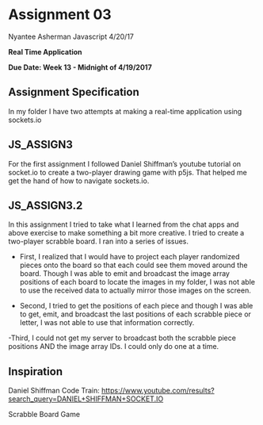 # Assignment 03
Nyantee Asherman
Javascript
4/20/17

**Real Time Application**

**Due Date: Week 13 - Midnight of 4/19/2017**


## Assignment Specification


In my folder I have two attempts at making a real-time application using sockets.io

## JS_ASSIGN3 
For the first assignment I followed Daniel Shiffman’s youtube tutorial on socket.io to create a two-player drawing game with p5js. That helped me get the hand of how to navigate sockets.io.

## JS_ASSIGN3.2

In this assignment I tried to take what I learned from the chat apps and above exercise to make something a bit more creative. I tried to create a two-player scrabble board. I ran into a series of issues.

- First, I realized that I would have to project each player randomized pieces onto the board so that each could see them moved around the board. Though I was able to emit and broadcast the image array positions of each board to locate the images in my folder, I was not able to use the received data to actually mirror those images on the screen.

- Second, I tried to get the positions of each piece and though I was able to get, emit, and broadcast the last positions of each scrabble piece or letter, I was not able to use that information correctly. 

-Third, I could not get my server to broadcast both the scrabble piece positions AND the image array IDs. I could only do one at a time. 


## Inspiration
Daniel Shiffman Code Train: 
https://www.youtube.com/results?search_query=DANIEL+SHIFFMAN+SOCKET.IO

Scrabble Board Game 

